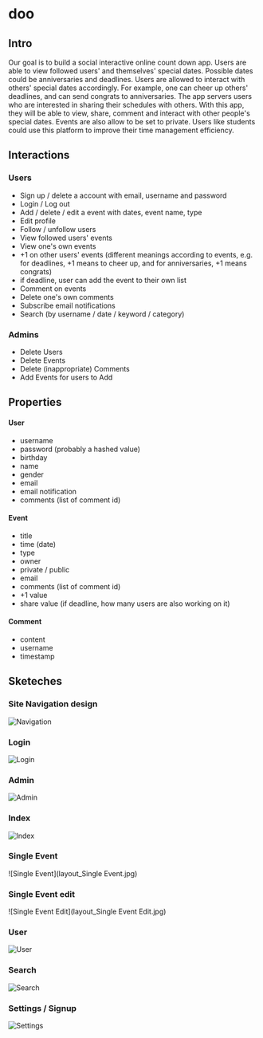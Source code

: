 # doo

## Intro

Our goal is to build a social interactive online count down app. Users are able to view followed users' and themselves' special dates. Possible dates could be anniversaries and deadlines. Users are allowed to interact with others' special dates accordingly. For example, one can cheer up others' deadlines, and can send congrats to anniversaries. The app servers users who are interested in sharing their schedules with others. With this app, they will be able to view, share, comment and interact with other people's special dates. Events are also allow to be set to private. Users like students could use this platform to improve their time management efficiency.

## Interactions
### Users

- Sign up / delete a account with email, username and password
- Login / Log out
- Add / delete / edit a event with dates, event name, type
- Edit profile
- Follow / unfollow users
- View followed users' events
- View one's own events
- +1 on other users' events (different meanings according to events, e.g. for deadlines, +1 means to cheer up, and for anniversaries, +1 means congrats)
- if deadline, user can add the event to their own list
- Comment on events
- Delete one's own comments
- Subscribe email notifications
- Search (by username / date / keyword / category)

### Admins
- Delete Users
- Delete Events
- Delete (inappropriate) Comments
- Add Events for users to Add

## Properties
#### User
- username
- password (probably a hashed value)
- birthday
- name
- gender
- email
- email notification
- comments (list of comment id)

#### Event
- title
- time (date)
- type
- owner
- private / public
- email
- comments (list of comment id)
- +1 value
- share value (if deadline, how many users are also working on it)

#### Comment
- content
- username
- timestamp


## Sketeches
### Site Navigation design
![Navigation](Navigation.jpg)
### Login
![Login](layout_Login.jpg)
### Admin
![Admin](Layout_Admin.jpg)
### Index
![Index](layout_Index.jpg)
### Single Event
![Single Event](layout_Single Event.jpg)
### Single Event edit
![Single Event Edit](layout_Single Event Edit.jpg)
### User
![User](layout_User.jpg)
### Search
![Search](layout_Search.jpg)
### Settings / Signup
![Settings](layout_Settings.jpg)
